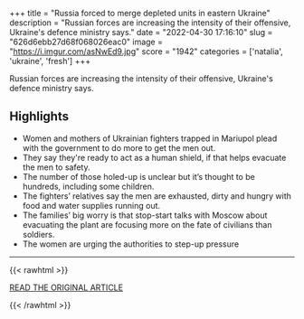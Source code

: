+++
title = "Russia forced to merge depleted units in eastern Ukraine"
description = "Russian forces are increasing the intensity of their offensive, Ukraine's defence ministry says."
date = "2022-04-30 17:16:10"
slug = "626d6ebb27d68f068026eac0"
image = "https://i.imgur.com/asNwEd9.jpg"
score = "1942"
categories = ['natalia', 'ukraine', 'fresh']
+++

Russian forces are increasing the intensity of their offensive, Ukraine's defence ministry says.

## Highlights

- Women and mothers of Ukrainian fighters trapped in Mariupol plead with the government to do more to get the men out.
- They say they're ready to act as a human shield, if that helps evacuate the men to safety.
- The number of those holed-up is unclear but it’s thought to be hundreds, including some children.
- The fighters’ relatives say the men are exhausted, dirty and hungry with food and water supplies running out.
- The families’ big worry is that stop-start talks with Moscow about evacuating the plant are focusing more on the fate of civilians than soldiers.
- The women are urging the authorities to step-up pressure

---

{{< rawhtml >}}
  <p class="article-category">
    <a target="_blank" href="https://www.bbc.co.uk/news/live/world-europe-61252785">READ THE ORIGINAL ARTICLE</a>
  </p>
{{< /rawhtml >}}

